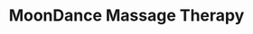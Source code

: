 ---
title: "MoonDance Massage Therapy"
url: /indianapolis/moondance-massage-therapy/
shop: massage
---